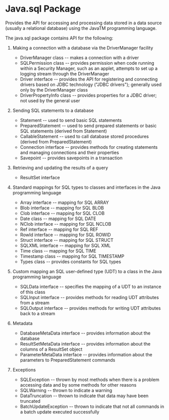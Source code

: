 # Java.sql Package

Provides the API for accessing and processing data stored in a data source (usually a relational database) using the JavaTM programming language.

The java.sql package contains API for the following:

1. Making a connection with a database via the DriverManager facility
    - DriverManager class -- makes a connection with a driver
    - SQLPermission class -- provides permission when code running within a Security Manager, such as an applet, attempts to set up a logging stream through the DriverManager
    - Driver interface -- provides the API for registering and connecting drivers based on JDBC technology ("JDBC drivers"); generally used only by the DriverManager class
    - DriverPropertyInfo class -- provides properties for a JDBC driver; not used by the general user 

2. Sending SQL statements to a database
    - Statement -- used to send basic SQL statements
    - PreparedStatement -- used to send prepared statements or basic SQL statements (derived from Statement)
    - CallableStatement -- used to call database stored procedures (derived from PreparedStatement)
    - Connection interface -- provides methods for creating statements and managing connections and their properties
    - Savepoint -- provides savepoints in a transaction 

3. Retrieving and updating the results of a query
    - ResultSet interface 
    
4. Standard mappings for SQL types to classes and interfaces in the Java programming language
    - Array interface -- mapping for SQL ARRAY
    - Blob interface -- mapping for SQL BLOB
    - Clob interface -- mapping for SQL CLOB
    - Date class -- mapping for SQL DATE
    - NClob interface -- mapping for SQL NCLOB
    - Ref interface -- mapping for SQL REF
    - RowId interface -- mapping for SQL ROWID
    - Struct interface -- mapping for SQL STRUCT
    - SQLXML interface -- mapping for SQL XML
    - Time class -- mapping for SQL TIME
    - Timestamp class -- mapping for SQL TIMESTAMP
    - Types class -- provides constants for SQL types 

5. Custom mapping an SQL user-defined type (UDT) to a class in the Java programming language
    - SQLData interface -- specifies the mapping of a UDT to an instance of this class
    - SQLInput interface -- provides methods for reading UDT attributes from a stream
    - SQLOutput interface -- provides methods for writing UDT attributes back to a stream 

6. Metadata
    - DatabaseMetaData interface -- provides information about the database
    - ResultSetMetaData interface -- provides information about the columns of a ResultSet object
    - ParameterMetaData interface -- provides information about the parameters to PreparedStatement commands 

7. Exceptions
    - SQLException -- thrown by most methods when there is a problem accessing data and by some methods for other reasons
    - SQLWarning -- thrown to indicate a warning
    - DataTruncation -- thrown to indicate that data may have been truncated
    - BatchUpdateException -- thrown to indicate that not all commands in a batch update executed successfully 

